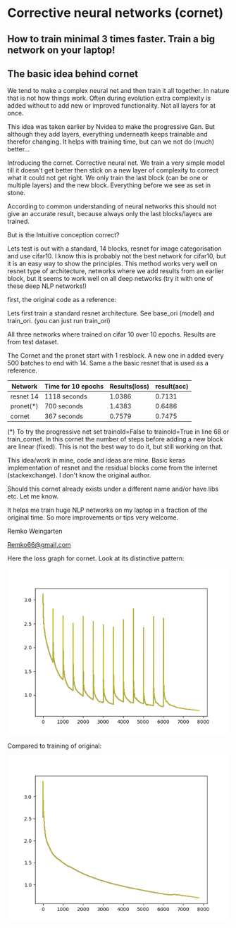 # Corrective neural networks (cornet)
## How to train minimal 3 times faster. Train a big network on your laptop!


## The basic idea behind cornet

We tend to make a complex neural net and then train it all together. In nature that is not how things work. 
Often during evolution extra complexity is added without to add new or improved functionality. Not all layers for at once.

This idea was taken earlier by Nvidea to make the progressive Gan. But although they add layers, everything underneath keeps trainable and therefor changing.
It helps with training time, but can we not do (much) better...

Introducing the cornet. Corrective neural net. We train a very simple model till it doesn't get better then stick on a new layer of complexity to correct what it could not get right.
We only train the last block (can be one or multiple layers) and the new block. Everything before we see as set in stone.

According to common understanding of neural networks this should not give an accurate result, because always only the last blocks/layers are trained.

But is the Intuitive conception correct?

Lets test is out with a standard, 14 blocks, resnet for image categorisation and use cifar10.
I know this is probably not the best network for cifar10, but it is an easy way to show the principles. This method works very well on resnet type of architecture, networks
where we add results from an earlier block, but it seems to work well on all deep networks (try it with one of these deep NLP networks!)


first, the original code as a reference:


Lets first train a standard resnet architecture. See base_ori (model) and train_ori. (you can just run train_ori)


All three networks where trained on cifar 10 over 10 epochs. Results are from test dataset.

The Cornet and the pronet start with 1 resblock. A new one in added every 500 batches to end with 14. 
Same a the basic resnet that is used as a reference.

|Network|Time for 10 epochs | Results(loss) |result(acc)|
|----------|-------------------|---------------|-----------|
|resnet 14 | 1118 seconds      | 1.0386        | 0.7131    | 
|pronet(*) | 700 seconds       | 1.4383        | 0.6486    |
|cornet    | 367 seconds       | 0.7579        | 0.7475    |

(*) To try the progressive net set trainold=False to trainold=True in line 68 or train_cornet.
In this cornet the number of steps before adding a new block are linear (fixed). This is not the best way to do it, but still working on that.


This idea/work in mine, code and ideas are mine. Basic keras implementation of resnet and the residual blocks come from the internet (stackexchange). I don't know the original author.

Should this cornet already exists under a different name and/or have libs etc. Let me know.

It helps me train huge NLP networks on my laptop in a fraction of the original time. So more improvements or tips very welcome.


Remko Weingarten

Remko66@gmail.com


Here the loss graph for cornet. Look at its distinctive pattern:

![loss](graphs/cornet_loss.png)

Compared to training of original:

![loss](graphs/ori_loss.png)
